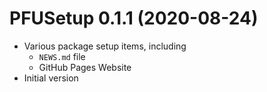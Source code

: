 # PFUSetup 0.1.1 (2020-08-24)

* Various package setup items, including
    * `NEWS.md` file
    * GitHub Pages Website
* Initial version
